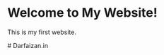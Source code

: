 <!DOCTYPE html>
<html>
<head>
    <title>My Website</title>
    <link rel="stylesheet" href="style.css">
</head>
<body>
    <h1>Welcome to My Website!</h1>
    <p>This is my first website.</p>
</body>
</html># Darfaizan.in
